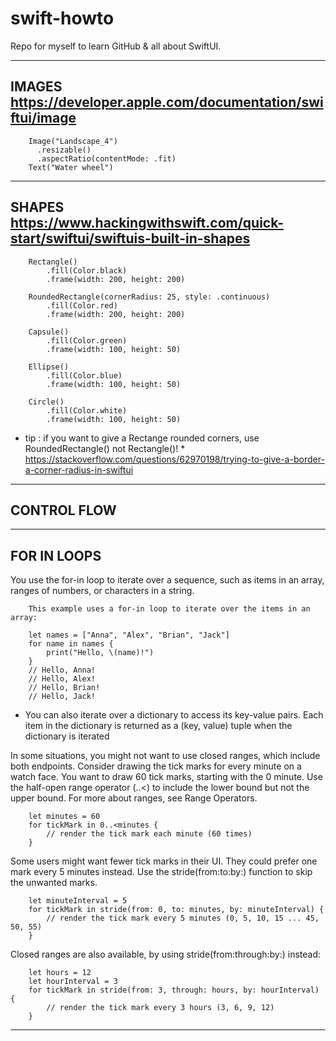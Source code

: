 # swift-howto
Repo for myself to learn GitHub &amp; all about SwiftUI.

---
**IMAGES** https://developer.apple.com/documentation/swiftui/image
---
        Image("Landscape_4")
          .resizable()
          .aspectRatio(contentMode: .fit)
        Text("Water wheel")

---
**SHAPES** https://www.hackingwithswift.com/quick-start/swiftui/swiftuis-built-in-shapes
---
        Rectangle()
            .fill(Color.black)
            .frame(width: 200, height: 200)

        RoundedRectangle(cornerRadius: 25, style: .continuous)
            .fill(Color.red)
            .frame(width: 200, height: 200)

        Capsule()
            .fill(Color.green)
            .frame(width: 100, height: 50)

        Ellipse()
            .fill(Color.blue)
            .frame(width: 100, height: 50)

        Circle()
            .fill(Color.white)
            .frame(width: 100, height: 50)
            
* tip : if you want to give a Rectange rounded corners, use RoundedRectangle() not Rectangle()! 
        * https://stackoverflow.com/questions/62970198/trying-to-give-a-border-a-corner-radius-in-swiftui
---
**CONTROL FLOW**
---

---
**FOR IN LOOPS**
---
You use the for-in loop to iterate over a sequence, such as items in an array, ranges of numbers, or characters in a string.

        This example uses a for-in loop to iterate over the items in an array:

        let names = ["Anna", "Alex", "Brian", "Jack"]
        for name in names {
            print("Hello, \(name)!")
        }
        // Hello, Anna!
        // Hello, Alex!
        // Hello, Brian!
        // Hello, Jack!
       
* You can also iterate over a dictionary to access its key-value pairs. Each item in the dictionary is returned as a (key, value) tuple when the dictionary is iterated

In some situations, you might not want to use closed ranges, which include both endpoints. Consider drawing the tick marks for every minute on a watch face. You want to draw 60 tick marks, starting with the 0 minute. Use the half-open range operator (..<) to include the lower bound but not the upper bound. For more about ranges, see Range Operators.

        let minutes = 60
        for tickMark in 0..<minutes {
            // render the tick mark each minute (60 times)
        }
        
Some users might want fewer tick marks in their UI. They could prefer one mark every 5 minutes instead. Use the stride(from:to:by:) function to skip the unwanted marks.

        let minuteInterval = 5
        for tickMark in stride(from: 0, to: minutes, by: minuteInterval) {
            // render the tick mark every 5 minutes (0, 5, 10, 15 ... 45, 50, 55)
        }
Closed ranges are also available, by using stride(from:through:by:) instead:

        let hours = 12
        let hourInterval = 3
        for tickMark in stride(from: 3, through: hours, by: hourInterval) {
            // render the tick mark every 3 hours (3, 6, 9, 12)
        }
---
